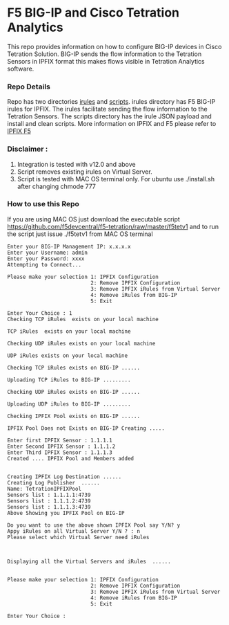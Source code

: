 # F5 BIG-IP and Cisco Tetration Analytics
This repo provides information on how to configure BIG-IP devices in Cisco Tetration Solution. BIG-IP sends the flow information to the Tetration Sensors in IPFIX format this makes flows visible in Tetration Analytics software.

### Repo Details
Repo has two directories [irules](https://github.com/f5devcentral/f5-tetration/tree/master/irules/) and [scripts](https://github.com/f5devcentral/f5-tetration/tree/master/scripts). irules directory has  F5 BIG-IP irules for IPFIX. The irules facilitate sending the flow information to the Tetration Sensors. The scripts directory has the irule JSON payload and install and clean scripts. More information on IPFIX and F5 please refer to [IPFIX F5](https://support.f5.com/kb/en-us/products/big-ip_ltm/manuals/product/bigip-external-monitoring-implementations-12-0-0/13.html)

### Disclaimer : 
1. Integration is tested with v12.0 and above
2. Script removes existing irules on Virtual Server.
3. Script is tested with MAC OS terminal only. For ubuntu use ./install.sh after changing chmode 777


### How to use this Repo  

If you are using MAC OS just download the executable script https://github.com/f5devcentral/f5-tetration/raw/master/f5tetv1
and to run the script just issue ./f5tetv1  from MAC OS terminal

```
Enter your BIG-IP Management IP: x.x.x.x
Enter your Username: admin
Enter your Password: xxxx
Attempting to Connect...

Please make your selection 1: IPFIX Configuration
                           2: Remove IPFIX Configuration
                           3: Remove IPFIX iRules from Virtual Server
                           4: Remove iRules from BIG-IP
                           5: Exit

Enter Your Choice : 1
Checking TCP iRules  exists on your local machine

TCP iRules  exists on your local machine

Checking UDP iRules exists on your local machine

UDP iRules exists on your local machine

Checking TCP iRules exists on BIG-IP ......

Uploading TCP iRules to BIG-IP .........

Checking UDP iRules exists on BIG-IP ......

Uploading UDP iRules to BIG-IP .........

Checking IPFIX Pool exists on BIG-IP ......

IPFIX Pool Does not Exists on BIG-IP Creating .....

Enter first IPFIX Sensor : 1.1.1.1
Enter Second IPFIX Sensor : 1.1.1.2
Enter Third IPFIX Sensor : 1.1.1.3
Created .... IPFIX Pool and Members added 


Creating IPFIX Log Destination ......
Creating Log Publisher  ......
Name: TetrationIPFIXPool
Sensors list : 1.1.1.1:4739 
Sensors list : 1.1.1.2:4739 
Sensors list : 1.1.1.3:4739 
Above Showing you IPFIX Pool on BIG-IP 

Do you want to use the above shown IPFIX Pool say Y/N? y
Appy iRules on all Virtual Server Y/N ? : n
Please select which Virtual Server need iRules 



Displaying all the Virtual Servers and iRules  ......
 
 
Please make your selection 1: IPFIX Configuration
                           2: Remove IPFIX Configuration
                           3: Remove IPFIX iRules from Virtual Server
                           4: Remove iRules from BIG-IP
                           5: Exit

Enter Your Choice : 

```


